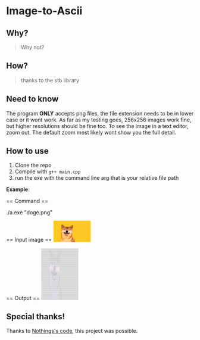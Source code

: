 # Image-to-Ascii

## Why?

> Why not?

## How?

> thanks to the stb library

## Need to know

The program **ONLY** accepts png files, the file extension needs to be in lower case or it wont work. As far as my testing goes, 256x256 images work fine, but higher resolutions should be fine too. To see the image in a text editor, zoom out. The default zoom most likely wont show you the full detail.

## How to use

1. Clone the repo
2. Compile with ``g++ main.cpp``
3. run the exe with the command line arg that is your relative file path

**Example**:

== Command ==

./a.exe "doge.png"

== Input image ==
<img src="images/doge.png" alt="Ascii" width="100"/>

== Output == 
<img src="images/dogeScreenShot.png" alt="Ascii" width="100"/>

## Special thanks!

Thanks to [Nothings's code](https://github.com/nothings/stb), this project was possible.